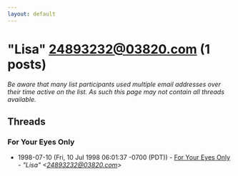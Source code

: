 ```yaml
---
layout: default
---
```


# "Lisa" <24893232@03820.com> (1 posts)

_Be aware that many list participants used multiple email addresses over their time active on the list. As such this page may not contain all threads available._

## Threads

### For Your Eyes Only
+ 1998-07-10 (Fri, 10 Jul 1998 06:01:37 -0700 (PDT)) - [For Your Eyes Only](/archive/1998/07/fbbc8acc049ae7b8eda14d6442c545ebcb685275aaabefb748bd7732cdfd2ae8) - _"Lisa" \<24893232@03820.com\>_

